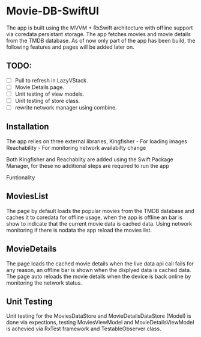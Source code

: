 # Movie-DB-SwiftUI
The app is built using the MVVM + RxSwift architecture with offline support via coredata persistant storage. The app fetches movies and movie details from the TMDB database. As of now only part of the app has been build, the following features and pages will be added later on.

## TODO:

- [ ] Pull to refresh in LazyVStack.
- [ ] Movie Details page.
- [ ] Unit testing of view models.
- [ ] Unit testing of store class.
- [ ] rewrite network manager using combine.

## Installation

The app relies on three external libraries,
Kingfisher - For loading images
Reachability - For monitoring network availabilty change

Both Kingfisher and Reachablity are added using the Swift Package Manager, for these no additional steps are required to run the app

Funtionality
## MoviesList

The page by default loads the popular movies from the TMDB database and caches it to coredata for offline usage, when the app is offline an bar is show to indicate that the current movie data is cached data. Using network monitoring if there is nodata the app reload the movies list.

## MovieDetails 
The page loads the cached movie details when the live data api call fails for any reason, an offline bar is shown when the displyed data is cached data. The page auto reloads the movie details when the device is back online by monitoring the network status.


## Unit Testing
Unit testing for the MoviesDataStore and MovieDetailsDataStore (Model) is done via expections, testing MoviesViewModel and MovieDetailsViewModel is achevied via RxTest framework and TestableObserver class. 
